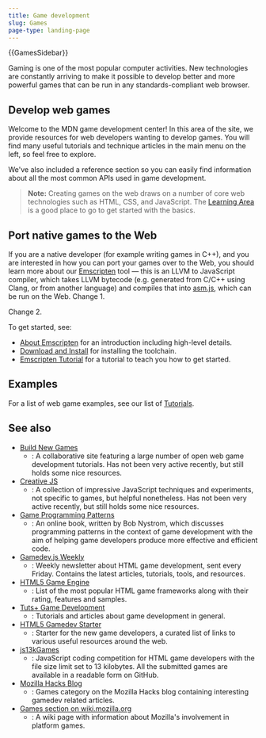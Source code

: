 ```yaml
---
title: Game development
slug: Games
page-type: landing-page
---
```


{{GamesSidebar}}

Gaming is one of the most popular computer activities. New technologies are constantly arriving to make it possible to develop better and more powerful games that can be run in any standards-compliant web browser.

## Develop web games

Welcome to the MDN game development center! In this area of the site, we provide resources for web developers wanting to develop games. You will find many useful tutorials and technique articles in the main menu on the left, so feel free to explore.

We've also included a reference section so you can easily find information about all the most common APIs used in game development.

> **Note:** Creating games on the web draws on a number of core web technologies such as HTML, CSS, and JavaScript. The [Learning Area](/en-US/docs/Learn) is a good place to go to get started with the basics.
## Port native games to the Web

If you are a native developer (for example writing games in C++), and you are interested in how you can port your games over to the Web, you should learn more about our [Emscripten](https://emscripten.org/index.html) tool — this is an LLVM to JavaScript compiler, which takes LLVM bytecode (e.g. generated from C/C++ using Clang, or from another language) and compiles that into [asm.js](/en-US/docs/Games/Tools/asm.js), which can be run on the Web. Change 1.

Change 2.


To get started, see:

- [About Emscripten](https://emscripten.org/docs/introducing_emscripten/about_emscripten.html) for an introduction including high-level details.
- [Download and Install](https://emscripten.org/docs/getting_started/downloads.html) for installing the toolchain.
- [Emscripten Tutorial](https://emscripten.org/docs/getting_started/Tutorial.html) for a tutorial to teach you how to get started.

## Examples

For a list of web game examples, see our list of [Tutorials](/en-US/docs/Games/Tutorials).

## See also

- [Build New Games](http://buildnewgames.com/)
  - : A collaborative site featuring a large number of open web game development tutorials. Has not been very active recently, but still holds some nice resources.
- [Creative JS](http://creativejs.com/)
  - : A collection of impressive JavaScript techniques and experiments, not specific to games, but helpful nonetheless. Has not been very active recently, but still holds some nice resources.
- [Game Programming Patterns](https://gameprogrammingpatterns.com/)
  - : An online book, written by Bob Nystrom, which discusses programming patterns in the context of game development with the aim of helping game developers produce more effective and efficient code.
- [Gamedev.js Weekly](https://gamedevjsweekly.com/)
  - : Weekly newsletter about HTML game development, sent every Friday. Contains the latest articles, tutorials, tools, and resources.
- [HTML5 Game Engine](https://html5gameengine.com/)
  - : List of the most popular HTML game frameworks along with their rating, features and samples.
- [Tuts+ Game Development](https://gamedevelopment.tutsplus.com/)
  - : Tutorials and articles about game development in general.
- [HTML5 Gamedev Starter](https://html5devstarter.enclavegames.com/)
  - : Starter for the new game developers, a curated list of links to various useful resources around the web.
- [js13kGames](https://js13kgames.com/)
  - : JavaScript coding competition for HTML game developers with the file size limit set to 13 kilobytes. All the submitted games are available in a readable form on GitHub.
- [Mozilla Hacks Blog](https://hacks.mozilla.org/category/games/)
  - : Games category on the Mozilla Hacks blog containing interesting gamedev related articles.
- [Games section on wiki.mozilla.org](https://wiki.mozilla.org/Platform/Games)
  - : A wiki page with information about Mozilla's involvement in platform games.
